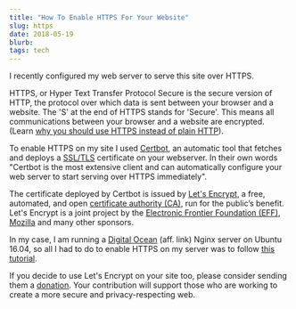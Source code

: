 ```yaml
---
title: "How To Enable HTTPS For Your Website"
slug: https
date: 2018-05-19
blurb: 
tags: tech
---
```


I recently configured my web server to serve this site over HTTPS. 

HTTPS, or Hyper Text Transfer Protocol Secure is the secure version of HTTP, the protocol over which data is sent between your browser and a website. The 'S' at the end of HTTPS stands for 'Secure'. This means all communications between your browser and a website are encrypted. (Learn [why you should use HTTPS instead of plain HTTP](https://www.eff.org/encrypt-the-web)). 
  
To enable HTTPS on my site I used [Certbot](https://certbot.eff.org/about/), an automatic tool that fetches and deploys a [SSL/TLS](https://en.wikipedia.org/wiki/Transport_Layer_Security) certificate on your webserver. In their own words "Certbot is the most extensive client and can automatically configure your web server to start serving over HTTPS immediately".
  
The certificate deployed by Certbot is issued by [Let's Encrypt](https://letsencrypt.org/), a free, automated, and open [certificate authority (CA)](https://en.wikipedia.org/wiki/Certificate_authority), run for the public’s benefit. Let's Encrypt is a joint project by the [Electronic Frontier Foundation (EFF)](https://www.eff.org), [Mozilla](https://mozilla.org) and many other sponsors.
  
In my case, I am running a [Digital Ocean](https://m.do.co/c/b96aa4f9fdfd) (aff. link) Nginx server on Ubuntu 16.04, so all I had to do to enable HTTPS on my server was to follow [this tutorial](https://www.digitalocean.com/community/tutorials/how-to-set-up-let-s-encrypt-with-nginx-server-blocks-on-ubuntu-16-04). 
  
If you decide to use Let's Encrypt on your site too, please consider sending them a [donation](https://letsencrypt.org/donate/). Your contribution will support those who are working to create a more secure and privacy-respecting web.

